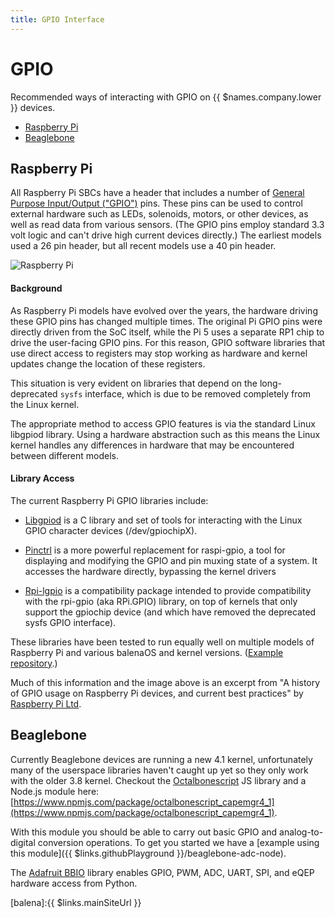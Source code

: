 ```yaml
---
title: GPIO Interface
---
```


# GPIO

Recommended ways of interacting with GPIO on {{ $names.company.lower }} devices.

* [Raspberry Pi](/hardware/gpio#raspberry-pi)
* [Beaglebone](/hardware/gpio#beaglebone)

## Raspberry Pi

All Raspberry Pi SBCs have a header that includes a number of [General Purpose Input/Output ("GPIO")](https://en.wikipedia.org/wiki/General-purpose_input/output) pins. These pins can be used to control external hardware such as LEDs, solenoids, motors, or other devices, as well as read data from various sensors. (The GPIO pins employ standard 3.3 volt logic and can't drive high current devices directly.) The earliest models used a 26 pin header, but all recent models use a 40 pin header. 

![Raspberry Pi](/img/rpi4.png)

#### Background

As Raspberry Pi models have evolved over the years, the hardware driving these GPIO pins has changed multiple times. The original Pi GPIO pins were directly driven from the SoC itself, while the Pi 5 uses a separate RP1 chip to drive the user-facing GPIO pins. For this reason, GPIO software libraries that use direct access to registers may stop working as hardware and kernel updates change the location of these registers.

This situation is very evident on libraries that depend on the long-deprecated `sysfs` interface, which is due to be removed completely from the Linux kernel.

The appropriate method to access GPIO features is via the standard Linux libgpiod library. Using a hardware abstraction such as this means the Linux kernel handles any differences in hardware that may be encountered between different models.

#### Library Access

The current Raspberry Pi GPIO libraries include:

 - [Libgpiod](https://libgpiod.readthedocs.io/en/latest/) is a C library and set of tools for interacting with the Linux GPIO character devices (/dev/gpiochipX).


 - [Pinctrl](https://github.com/raspberrypi/utils/tree/master/pinctrl) is a more powerful replacement for raspi-gpio, a tool for displaying and modifying the GPIO and pin muxing state of a system. It accesses the hardware directly, bypassing the kernel drivers


 - [Rpi-lgpio](https://rpi-lgpio.readthedocs.io/en/release-0.4/) is a compatibility package intended to provide compatibility with the rpi-gpio (aka RPi.GPIO) library, on top of kernels that only support the gpiochip device (and which have removed the deprecated sysfs GPIO interface).

These libraries have been tested to run equally well on multiple models of Raspberry Pi and various balenaOS and kernel versions. ([Example repository](https://github.com/balena-io-experimental/pi-gpio).) 

Much of this information and the image above is an excerpt from "A history of GPIO usage on Raspberry Pi devices, and current best practices" by [Raspberry Pi Ltd](https://pip.raspberrypi.com/categories/685-whitepapers-app-notes/documents/RP-006553-WP/A-history-of-GPIO-usage-on-Raspberry-Pi-devices-and-current-best-practices.pdf). 


## Beaglebone

Currently Beaglebone devices are running a new 4.1 kernel, unfortunately many of the userspace libraries haven't caught up yet so they only work with the older 3.8 kernel. Checkout the [Octalbonescript](https://github.com/theoctal/octalbonescript) JS library and a Node.js module here: [https://www.npmjs.com/package/octalbonescript_capemgr4_1](https://www.npmjs.com/package/octalbonescript_capemgr4_1).

With this module you should be able to carry out basic GPIO and analog-to-digital conversion operations. To get you started we have a [example using this module]({{ $links.githubPlayground }}/beaglebone-adc-node).

The [Adafruit BBIO](https://github.com/adafruit/adafruit-beaglebone-io-python) library enables GPIO, PWM, ADC, UART, SPI, and eQEP hardware access from Python.


[terminal]:/runtime/terminal

[balena]:{{ $links.mainSiteUrl }}

[rpi]:https://www.raspberrypi.org/
[node]:https://nodejs.org/
[npm]:https://www.npmjs.org/
[npm-gpio]:https://www.npmjs.org/search?q=gpio
[max7219]:https://www.analog.com/en/products/max7219.html

[gpio]:https://en.wikipedia.org/wiki/General-purpose_input/output
[sysfs]:https://en.wikipedia.org/wiki/Sysfs
[level-converter]:https://www.sparkfun.com/products/12009
[kernel-gpio]:https://www.kernel.org/doc/Documentation/gpio/sysfs.txt
[max7219]:https://github.com/victorporof/MAX7219.js
[eeprom-diag]:https://www.raspberrypi.org/wp-content/uploads/2014/04/bplus-gpio.png
[pi-pins]:https://www.npmjs.org/package/pi-pins
[example-gpio-app]:https://github.com/shaunmulligan/basic-gpio
